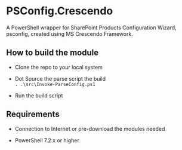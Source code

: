 # PSConfig.Crescendo
A PowerShell wrapper for SharePoint Products Configuration Wizard, psconfig, created using MS Crescendo Framework.

## How to build the module

* Clone the repo to your local system

* Dot Source the parse script the build  
`. .\src\Invoke-ParseConfig.ps1`

* Run the build script

## Requirements

* Connection to Internet or pre-download the modules needed

* PowerShell 7.2.x or higher
